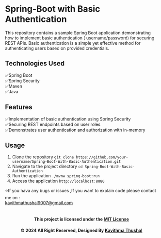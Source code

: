 # Spring-Boot with Basic Authentication

This repository contains a sample Spring Boot application demonstrating how to implement basic authentication (
username/password) for securing REST APIs. Basic authentication is a simple yet effective method for authenticating
users based on provided credentials.

## Technologies Used

✅Spring Boot<br/>
✅Spring Security<br/>
✅Maven<br/>
✅Java<br/>

## Features

✅Implementation of basic authentication using Spring Security<br/>
✅Securing REST endpoints based on user roles<br/>
✅Demonstrates user authentication and authorization with in-memory<br/>

## Usage

1. Clone the repository `git clone https://github.com/your-username/Spring-Boot-With-Basic-Authentication.git`
2. Navigate to the project directory `cd Spring-Boot-With-Basic-Authentication`
3. Run the application `./mvnw spring-boot:run`
4. Access the application `http://localhost:8080`

⭐️If you hava any bugs or issues ,If you want to explain code please contact me on :<br/>
[kavithmathushal9007@gmail.com](https://www.kavithmathushal9007@gmail.com)<br/><br/>

<div align="center">

#### This project is licensed under the [MIT License](LICENSE)

#### © 2024 All Right Reserved, Designed By [Kavithma Thushal](https://github.com/Kavithma-Thushal)

</div>
